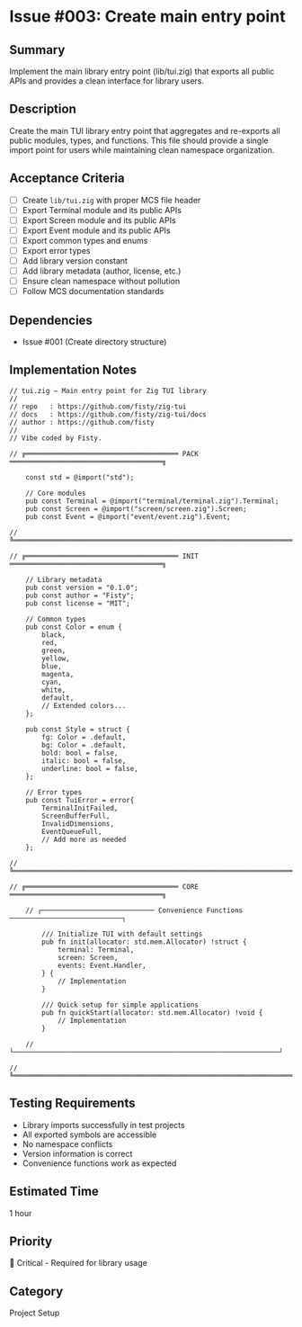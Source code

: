 # Issue #003: Create main entry point

## Summary
Implement the main library entry point (lib/tui.zig) that exports all public APIs and provides a clean interface for library users.

## Description
Create the main TUI library entry point that aggregates and re-exports all public modules, types, and functions. This file should provide a single import point for users while maintaining clean namespace organization.

## Acceptance Criteria
- [ ] Create `lib/tui.zig` with proper MCS file header
- [ ] Export Terminal module and its public APIs
- [ ] Export Screen module and its public APIs
- [ ] Export Event module and its public APIs
- [ ] Export common types and enums
- [ ] Export error types
- [ ] Add library version constant
- [ ] Add library metadata (author, license, etc.)
- [ ] Ensure clean namespace without pollution
- [ ] Follow MCS documentation standards

## Dependencies
- Issue #001 (Create directory structure)

## Implementation Notes
```zig
// tui.zig — Main entry point for Zig TUI library
//
// repo   : https://github.com/fisty/zig-tui
// docs   : https://github.com/fisty/zig-tui/docs
// author : https://github.com/fisty
//
// Vibe coded by Fisty.

// ╔══════════════════════════════════════ PACK ══════════════════════════════════════╗

    const std = @import("std");
    
    // Core modules
    pub const Terminal = @import("terminal/terminal.zig").Terminal;
    pub const Screen = @import("screen/screen.zig").Screen;
    pub const Event = @import("event/event.zig").Event;

// ╚══════════════════════════════════════════════════════════════════════════════════════╝

// ╔══════════════════════════════════════ INIT ══════════════════════════════════════╗

    // Library metadata
    pub const version = "0.1.0";
    pub const author = "Fisty";
    pub const license = "MIT";

    // Common types
    pub const Color = enum {
        black,
        red,
        green,
        yellow,
        blue,
        magenta,
        cyan,
        white,
        default,
        // Extended colors...
    };

    pub const Style = struct {
        fg: Color = .default,
        bg: Color = .default,
        bold: bool = false,
        italic: bool = false,
        underline: bool = false,
    };

    // Error types
    pub const TuiError = error{
        TerminalInitFailed,
        ScreenBufferFull,
        InvalidDimensions,
        EventQueueFull,
        // Add more as needed
    };

// ╚══════════════════════════════════════════════════════════════════════════════════════╝

// ╔══════════════════════════════════════ CORE ══════════════════════════════════════╗

    // ┌──────────────────────────── Convenience Functions ────────────────────────────┐

        /// Initialize TUI with default settings
        pub fn init(allocator: std.mem.Allocator) !struct {
            terminal: Terminal,
            screen: Screen,
            events: Event.Handler,
        } {
            // Implementation
        }

        /// Quick setup for simple applications
        pub fn quickStart(allocator: std.mem.Allocator) !void {
            // Implementation
        }

    // └──────────────────────────────────────────────────────────────────┘

// ╚══════════════════════════════════════════════════════════════════════════════════════╝
```

## Testing Requirements
- Library imports successfully in test projects
- All exported symbols are accessible
- No namespace conflicts
- Version information is correct
- Convenience functions work as expected

## Estimated Time
1 hour

## Priority
🔴 Critical - Required for library usage

## Category
Project Setup